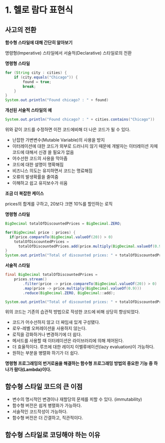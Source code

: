 # 1. 헬로 람다 표현식

## 사고의 전환

**함수형 스타일에 대해 간단히 알아보기**

명령형\(Imperative\) 스타일에서 서술적\(Declarative\) 스타일로의 전환

**명령형 스타일**

```java
for (String city : cities) {
    if (city.equals("Chicago")) {
        found = true;
        break;
    }
}
System.out.println("Found chicago? : " + found)
```

**개선된 서술적 스타일의 예**

```java
System.out.println("Found chicago? : " + cities.contains("Chicago"))
```

위와 같이 코드를 수정하면 이전 코드에비해 더 나은 코드가 될 수 있다.

* 난잡한 가변변수\(Mutable Variable\)의 사용을 방지
* 이터레이션에 대한 코드가 외부로 드러나지 않기 때문에 개발자는 이터레이션 자체 코드에 대해서 신경 쓸 필요가 없음
* 어수선한 코드의 사용을 막아줌
* 코드에 대한 설명이 명확해짐
* 비즈니스 의도는 유지하면서 코드는 명료해짐
* 오류의 발생확률을 줄여줌
* 이해하고 쉽고 유지보수가 쉬움



**조금 더 복잡한 케이스**

prices의 합계를 구하고, 20보다 크면 10%를 할인하는 로직

**명령형 스타일**

```java
BigDecimal totalOfDiscountedPrices = BigDecimal.ZERO;

for(BigDecimal price : prices) {
  if(price.compareTo(BigDecimal.valueOf(20)) > 0) 
    totalOfDiscountedPrices = 
      totalOfDiscountedPrices.add(price.multiply(BigDecimal.valueOf(0.9)));
}
System.out.println("Total of discounted prices: " + totalOfDiscountedPrices);
```

**서술적 스타일**

```java
final BigDecimal totalOfDiscountedPrices = 
    prices.stream()
        .filter(price -> price.compareTo(BigDecimal.valueOf(20)) > 0)
        .map(price -> price.multiply(BigDecimal.valueOf(0.9)))
        .reduce(BigDecimal.ZERO, BigDecimal::add);

System.out.println("Total of discounted prices: " + totalOfDiscountedPrices);
```

위의 코드는 기존의 습관적 방법으로 작성한 코드에 비해 상당히 향상되었다.

* 코드가 어수선하지 않고 더 짜임새 있게 구성됐다.
* 로우-레벨 오퍼레이션을 사용하지 않는다.
* 로직을 강화하거나 변경하기에 더 쉽다.
* 메서드를 사용할 때 이터레이션은 라이브러리에 의해 제어된다.
* 더 효율적이다. 루프에 대한 레이지 이벨류에이션\(lazy evaluation\)이 가능하다.
* 원하는 부분을 병렬화 하기가 더 쉽다.

**명령형 프로그래밍의 번거로움을 해결하는 함수형 프로그래밍 방법의 중요한 기능 중 하나가 람다\(Lambda\)이다.**

## 함수형 스타일 코드의 큰 이점

* 변수의 명시적인 변경이나 재할당의 문제를 피할 수 있다. \(immutability\)
* 함수형 버전은 쉽게 병렬화가 가능하다.
* 서술적인 코드작성이 가능하다.
* 함수형 버전은 더 간결하고, 직관적이다. 

## 함수형 스타일로 코딩해야 하는 이유





